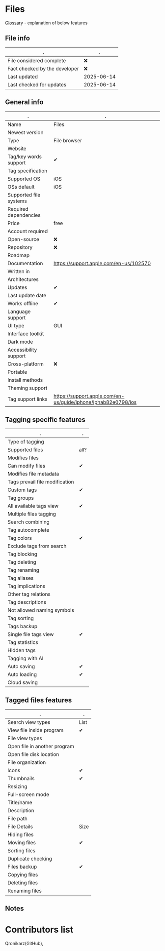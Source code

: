# Files
[Glossary](glossary.md) - explanation of below features

## File info
. | . |
---|---
File considered complete | ❌
Fact checked by the developer | ❌
Last updated | 2025-06-14
Last checked for updates | 2025-06-14

## General info
. | . |
---|---
Name | Files
Newest version | 
Type | File browser
Website | 
Tag/key words support | ✔
Tag specification | 
Supported OS | iOS
OSs default | iOS
Supported file systems | 
Required dependencies | 
Price | free
Account required | 
Open-source | ❌
Repository | ❌
Roadmap | 
Documentation | https://support.apple.com/en-us/102570
Written in | 
Architectures | 
Updates | ✔
Last update date | 
Works offline | ✔
Language support | 
UI type | GUI
Interface toolkit | 
Dark mode | 
Accessibility support | 
Cross-platform | ❌
Portable | 
Install methods | 
Theming support | 
Tag support links | https://support.apple.com/en-us/guide/iphone/iphab82e0798/ios

## Tagging specific features
. | . |
---|---
Type of tagging | 
Supported files | all?
Modifies files | 
Can modify files | ✔
Modifies file metadata | 
Tags prevail file modification | 
Custom tags | ✔
Tag groups | 
All available tags view | ✔
Multiple files tagging | 
Search combining | 
Tag autocomplete | 
Tag colors | ✔
Exclude tags from search | 
Tag blocking | 
Tag deleting | 
Tag renaming | 
Tag aliases | 
Tag implications | 
Other tag relations | 
Tag descriptions | 
Not allowed naming symbols | 
Tag sorting | 
Tags backup | 
Single file tags view | ✔
Tag statistics | 
Hidden tags | 
Tagging with AI | 
Auto saving | ✔
Auto loading | ✔
Cloud saving | 

## Tagged files features
. | . |
---|---
Search view types | List
View file inside program | ✔
File view types | 
Open file in another program | 
Open file disk location | 
File organization | 
Icons | ✔
Thumbnails | ✔
Resizing | 
Full-screen mode | 
Title/name | 
Description | 
File path | 
File Details | Size
Hiding files | 
Moving files | ✔
Sorting files | 
Duplicate checking | 
Files backup | ✔
Copying files | 
Deleting files | 
Renaming files | 

## Notes


# Contributors list
Qronikarz(GitHub), 
